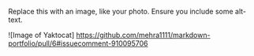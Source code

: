 Replace this with an image, like your photo. Ensure you include some alt-text.

![Image of Yaktocat] https://github.com/mehra1111/markdown-portfolio/pull/6#issuecomment-910095706
